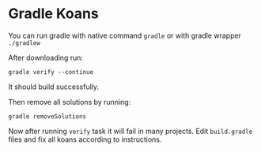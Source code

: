 Gradle Koans
============

You can run gradle with native command `gradle` or with gradle wrapper `./gradlew`

After downloading run:

    gradle verify --continue

It should build successfully.

Then remove all solutions by running:

    gradle removeSolutions

Now after running `verify` task it will fail in many projects. Edit `build.gradle` files and fix all koans according to instructions. 
